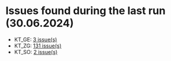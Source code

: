 # Issues found during the last run (30.06.2024)

- KT_GE: [3 issue(s)](tools/KT_GE_errors.csv)
- KT_ZG: [131 issue(s)](tools/KT_ZG_errors.csv)
- KT_SO: [2 issue(s)](tools/KT_SO_errors.csv)
